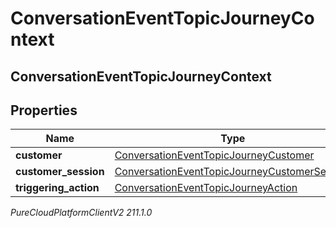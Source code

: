 # ConversationEventTopicJourneyContext

## ConversationEventTopicJourneyContext

## Properties

|Name | Type | Description | Notes|
|------------ | ------------- | ------------- | -------------|
| **customer** | [ConversationEventTopicJourneyCustomer](ConversationEventTopicJourneyCustomer) |  | [optional] |
| **customer_session** | [ConversationEventTopicJourneyCustomerSession](ConversationEventTopicJourneyCustomerSession) |  | [optional] |
| **triggering_action** | [ConversationEventTopicJourneyAction](ConversationEventTopicJourneyAction) |  | [optional] |



_PureCloudPlatformClientV2 211.1.0_

